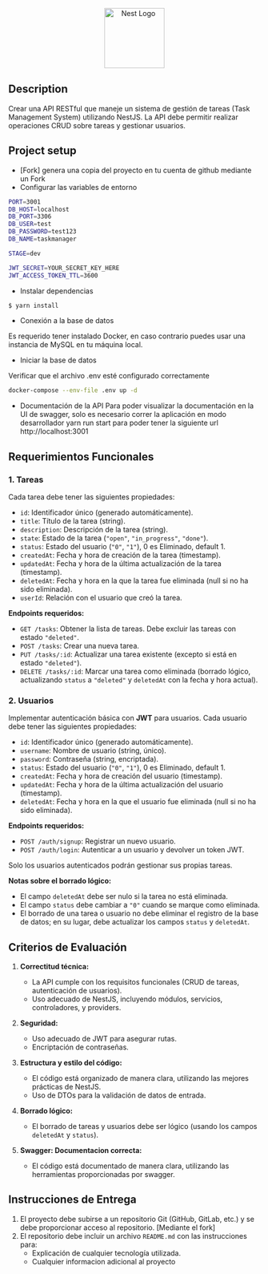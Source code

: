 <p align="center">
  <a href="http://nestjs.com/" target="blank"><img src="https://nestjs.com/img/logo-small.svg" width="120" alt="Nest Logo" /></a>
</p>

[circleci-image]: https://img.shields.io/circleci/build/github/nestjs/nest/master?token=abc123def456
[circleci-url]: https://circleci.com/gh/nestjs/nest

## Description

<p>
  Crear una API RESTful que maneje un sistema de gestión de tareas (Task Management System) utilizando NestJS. La API debe permitir realizar operaciones CRUD sobre tareas y gestionar usuarios.
</p>

## Project setup

- [Fork] genera una copia del proyecto en tu cuenta de github mediante un Fork
- Configurar las variables de entorno

```bash
PORT=3001
DB_HOST=localhost
DB_PORT=3306
DB_USER=test
DB_PASSWORD=test123
DB_NAME=taskmanager

STAGE=dev

JWT_SECRET=YOUR_SECRET_KEY_HERE
JWT_ACCESS_TOKEN_TTL=3600
```

- Instalar dependencias

```bash
$ yarn install
```

- Conexión a la base de datos
<p>Es requerido tener instalado Docker, en caso contrario puedes usar una instancia de MySQL en tu máquina local.</p>

- Iniciar la base de datos

<p>Verificar que el archivo .env esté configurado correctamente</p>

```bash
docker-compose --env-file .env up -d
```

- Documentación de la API
  Para poder visualizar la documentación en la UI de swagger, solo es necesario correr la aplicación en modo desarrollador yarn run start para poder tener la siguiente url http://localhost:3001

## Requerimientos Funcionales

### 1. Tareas

Cada tarea debe tener las siguientes propiedades:

- `id`: Identificador único (generado automáticamente).
- `title`: Título de la tarea (string).
- `description`: Descripción de la tarea (string).
- `state`: Estado de la tarea (`"open"`, `"in_progress"`, `"done"`).
- `status`: Estado del usuario (`"0"`, `"1"`), 0 es Eliminado, default 1.
- `createdAt`: Fecha y hora de creación de la tarea (timestamp).
- `updatedAt`: Fecha y hora de la última actualización de la tarea (timestamp).
- `deletedAt`: Fecha y hora en la que la tarea fue eliminada (null si no ha sido eliminada).
- `userId`: Relación con el usuario que creó la tarea.

**Endpoints requeridos:**

- `GET /tasks`: Obtener la lista de tareas. Debe excluir las tareas con estado `"deleted"`.
- `POST /tasks`: Crear una nueva tarea.
- `PUT /tasks/:id`: Actualizar una tarea existente (excepto si está en estado `"deleted"`).
- `DELETE /tasks/:id`: Marcar una tarea como eliminada (borrado lógico, actualizando `status` a `"deleted"` y `deletedAt` con la fecha y hora actual).

### 2. Usuarios

Implementar autenticación básica con **JWT** para usuarios. Cada usuario debe tener las siguientes propiedades:

- `id`: Identificador único (generado automáticamente).
- `username`: Nombre de usuario (string, único).
- `password`: Contraseña (string, encriptada).
- `status`: Estado del usuario (`"0"`, `"1"`), 0 es Eliminado, default 1.
- `createdAt`: Fecha y hora de creación del usuario (timestamp).
- `updatedAt`: Fecha y hora de la última actualización del usuario (timestamp).
- `deletedAt`: Fecha y hora en la que el usuario fue eliminada (null si no ha sido eliminada).

**Endpoints requeridos:**

- `POST /auth/signup`: Registrar un nuevo usuario.
- `POST /auth/login`: Autenticar a un usuario y devolver un token JWT.

Solo los usuarios autenticados podrán gestionar sus propias tareas.

**Notas sobre el borrado lógico:**

- El campo `deletedAt` debe ser nulo si la tarea no está eliminada.
- El campo `status` debe cambiar a `"0"` cuando se marque como eliminada.
- El borrado de una tarea o usuario no debe eliminar el registro de la base de datos; en su lugar, debe actualizar los campos `status` y `deletedAt`.

## Criterios de Evaluación

1. **Correctitud técnica:**

   - La API cumple con los requisitos funcionales (CRUD de tareas, autenticación de usuarios).
   - Uso adecuado de NestJS, incluyendo módulos, servicios, controladores, y providers.

2. **Seguridad:**

   - Uso adecuado de JWT para asegurar rutas.
   - Encriptación de contraseñas.

3. **Estructura y estilo del código:**

   - El código está organizado de manera clara, utilizando las mejores prácticas de NestJS.
   - Uso de DTOs para la validación de datos de entrada.

4. **Borrado lógico:**
   - El borrado de tareas y usuarios debe ser lógico (usando los campos `deletedAt` y `status`).
5. **Swagger: Documentacion correcta:**
   - El código está documentado de manera clara, utilizando las herramientas proporcionadas por swagger.

## Instrucciones de Entrega

1. El proyecto debe subirse a un repositorio Git (GitHub, GitLab, etc.) y se debe proporcionar acceso al repositorio. [Mediante el fork]
2. El repositorio debe incluir un archivo `README.md` con las instrucciones para:
   - Explicación de cualquier tecnología utilizada.
   - Cualquier informacion adicional al proyecto
